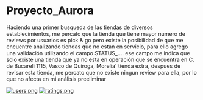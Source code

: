 ﻿# Proyecto_Aurora
Haciendo una primer busqueda de las tiendas de diversos establecimientos, me percato que la tienda que tiene mayor numero de reviews por usuarios es pick & go
pero existe la posibilidad de que me encuentre analizando tiendas que no estan en servicio, para ello agrego una validación
utilizando el campo STATUS_.... ese campo me indica que solo existe una tienda que ya no esta en operación que se encuentra en 
C. de Bucareli 1115, Vasco de Quiroga, Morelia' tienda extra,  despues de revisar esta tienda, me percato que no existe ningun review
para ella, por lo que no afecta en mi análisis preeliminar

[![users.png](https://i.postimg.cc/bNQsgvHs/users.png)](https://postimg.cc/XpYj74Pb)
[![ratings.png](https://i.postimg.cc/g2mrTPN4/ratings.png)](https://postimg.cc/56KxXDcF)

